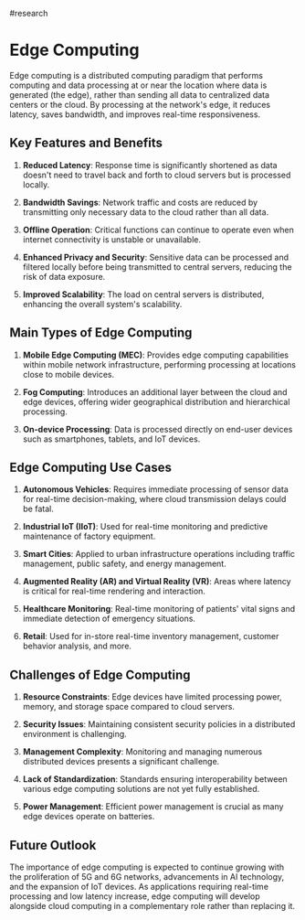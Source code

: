 #research 
# Edge Computing

Edge computing is a distributed computing paradigm that performs computing and data processing at or near the location where data is generated (the edge), rather than sending all data to centralized data centers or the cloud. By processing at the network's edge, it reduces latency, saves bandwidth, and improves real-time responsiveness.

## Key Features and Benefits

1. **Reduced Latency**: Response time is significantly shortened as data doesn't need to travel back and forth to cloud servers but is processed locally.
2. **Bandwidth Savings**: Network traffic and costs are reduced by transmitting only necessary data to the cloud rather than all data.

3. **Offline Operation**: Critical functions can continue to operate even when internet connectivity is unstable or unavailable.

4. **Enhanced Privacy and Security**: Sensitive data can be processed and filtered locally before being transmitted to central servers, reducing the risk of data exposure.

5. **Improved Scalability**: The load on central servers is distributed, enhancing the overall system's scalability.

## Main Types of Edge Computing

1. **Mobile Edge Computing (MEC)**: Provides edge computing capabilities within mobile network infrastructure, performing processing at locations close to mobile devices.

2. **Fog Computing**: Introduces an additional layer between the cloud and edge devices, offering wider geographical distribution and hierarchical processing.

3. **On-device Processing**: Data is processed directly on end-user devices such as smartphones, tablets, and IoT devices.

## Edge Computing Use Cases

1. **Autonomous Vehicles**: Requires immediate processing of sensor data for real-time decision-making, where cloud transmission delays could be fatal.

2. **Industrial IoT (IIoT)**: Used for real-time monitoring and predictive maintenance of factory equipment.

3. **Smart Cities**: Applied to urban infrastructure operations including traffic management, public safety, and energy management.

4. **Augmented Reality (AR) and Virtual Reality (VR)**: Areas where latency is critical for real-time rendering and interaction.

5. **Healthcare Monitoring**: Real-time monitoring of patients' vital signs and immediate detection of emergency situations.

6. **Retail**: Used for in-store real-time inventory management, customer behavior analysis, and more.

## Challenges of Edge Computing

1. **Resource Constraints**: Edge devices have limited processing power, memory, and storage space compared to cloud servers.

2. **Security Issues**: Maintaining consistent security policies in a distributed environment is challenging.

3. **Management Complexity**: Monitoring and managing numerous distributed devices presents a significant challenge.

4. **Lack of Standardization**: Standards ensuring interoperability between various edge computing solutions are not yet fully established.

5. **Power Management**: Efficient power management is crucial as many edge devices operate on batteries.

## Future Outlook

The importance of edge computing is expected to continue growing with the proliferation of 5G and 6G networks, advancements in AI technology, and the expansion of IoT devices. As applications requiring real-time processing and low latency increase, edge computing will develop alongside cloud computing in a complementary role rather than replacing it.
